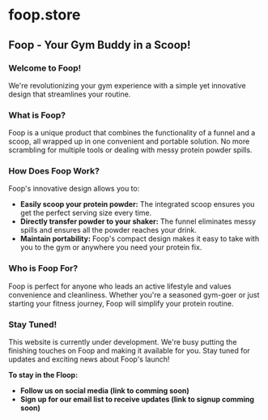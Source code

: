 # foop.store

## Foop - Your Gym Buddy in a Scoop!

### Welcome to Foop!

We're revolutionizing your gym experience with a simple yet innovative design that streamlines your routine. 

### What is Foop?

Foop is a unique product that combines the functionality of a funnel and a scoop, all wrapped up in one convenient and portable solution. No more scrambling for multiple tools or dealing with messy protein powder spills. 

### How Does Foop Work?

Foop's innovative design allows you to:

* **Easily scoop your protein powder:** The integrated scoop ensures you get the perfect serving size every time. 
* **Directly transfer powder to your shaker:** The funnel eliminates messy spills and ensures all the powder reaches your drink. 
* **Maintain portability:** Foop's compact design makes it easy to take with you to the gym or anywhere you need your protein fix. 

### Who is Foop For?

Foop is perfect for anyone who leads an active lifestyle and values convenience and cleanliness. Whether you're a seasoned gym-goer or just starting your fitness journey, Foop will simplify your protein routine. 

### Stay Tuned!

This website is currently under development. We're busy putting the finishing touches on Foop and making it available for you. Stay tuned for updates and exciting news about Foop's launch!

**To stay in the Floop:**

* **Follow us on social media (link to comming soon)**
* **Sign up for our email list to receive updates (link to signup comming soon)**
